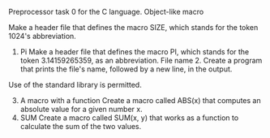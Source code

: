 Preprocessor task 0 for the C language. Object-like macro

Make a header file that defines the macro SIZE, which stands for the token 1024's abbreviation.
1. Pi Make a header file that defines the macro PI, which stands for the token 3.14159265359, as an abbreviation.
File name 2.
Create a program that prints the file's name, followed by a new line, in the output.

Use of the standard library is permitted.

3. A macro with a function
Create a macro called ABS(x) that computes an absolute value for a given number x.
4. SUM
Create a macro called SUM(x, y) that works as a function to calculate the sum of the two values.
